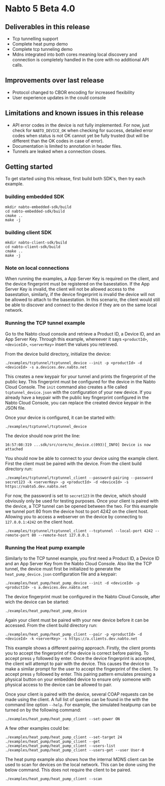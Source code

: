 # Nabto 5 Beta 4.0

## Deliverables in this release
 * Tcp tunnelling support
 * Complete heat pump demo
 * Complete tcp tunneling demo
 * Mdns integrated into both cores meaning local discovery and
   connection is completely handled in the core with no additional API
   calls.
   
## Improvements over last release
 * Protocol changed to CBOR encoding for increased flexibility
 * User experience updates in the could console
 
## Limitations and known issues in this release
  * API error codes in the device is not fully implemented. For now,
    just check for `NABTO_DEVICE_OK` when checking for success,
    detailed error codes when status is not OK cannot yet be fully
    trusted (but will be different than the OK codes in case of
    error).
  * Documentation is limited to annotation in header files.
  * Tunnels are leaked when a connection closes.

## Getting started

To get started using this release, first build both SDK's, then try
each example.

### building embedded SDK
```
mkdir nabto-embedded-sdk/build
cd nabto-embedded-sdk/build
cmake ..
make -j
```

### building client SDK
```
mkdir nabto-client-sdk/build
cd nabto-client-sdk/build
cmake ..
make -j
```

### Note on local connections
When running the examples, a App Server Key is required on the client,
and the device fingerprint must be registered on the basestation. If
the App Server Key is invalid, the client will not be allowed access
to the basestation, similarly, if the device fingerprint is invalid
the device will not be allowed to attach to the basestation. In this
scenario, the client would still be able to discover and connect to
the device if they are on the same local network.

### Running the TCP tunnel example
Go to the Nabto cloud console and retrieve a Product ID, a Device ID,
and an App Server Key. Through this example, whereever it says
`<productId>`, `<deviceId>`, `<serverKey>` insert the values you
retrieved.

From the device build directory, initialize the device:

``` 
./examples/tcptunnel/tcptunnel_device --init -p <productId> -d <deviceId> -s a.devices.dev.nabto.net
```

This creates a new keypair for your tunnel and prints the
fingerprint of the public key. This fingerprint must be configured for the device in the
Nabto Cloud Console. The `init` command also creates a file called
`tcptunnel_device.json` with the configuration of your new device. If
you already have a keypair with the public key fingerprint configured in the
Nabto Cloud Console, you can replace the created device keypair in
the JSON file.

Once your device is configured, it can be started with:

```
./examples/tcptunnel/tcptunnel_device
```

The device should now print the line:

```
16:57:08:319 ...sdk/src/core/nc_device.c(093)[_INFO] Device is now attached
```

You should now be able to connect to your device using the example
client. First the client must be paired with the device. From the
client build directory run:

```
./examples/tcptunnel/tcptunnel_client --password-pairing --password secret123 -k <serverKey> -p <productId> -d <deviceId> -s https://nabto5.dev.nabto.net
```

For now, the password is set to `secret123` in the device, which
should obviously only be used for testing purposes. Once your client
is paired with the device, a TCP tunnel can be opened between the
two. For this example we tunnel port 80 from the device host to port
4242 on the client host. Allowing you to access a webserver on the
device by connecting to `127.0.0.1:4242` on the client host.

```
./examples/tcptunnel/tcptunnel_client --tcptunnel --local-port 4242 --remote-port 80 --remote-host 127.0.0.1
```

### Running the Heat pump example
Similarly to the TCP tunnel example, you first need a Product ID, a
Device ID and an App Server Key from the Nabto Cloud Console. Also
like the TCP tunnel, the device must first be initialized to generate
the `heat_pump_device.json` configuration file and a keypair:

```
./examples/heat_pump/heat_pump_device --init -d <deviceId> -p <productId> -s a.devices.dev.nabto.net
```

The device fingerprint must be configured in the Nabto Cloud Console,
after wich the device can be started:

```
./examples/heat_pump/heat_pump_device
```

Again your client must be paired with your new device before it can be
accessed. From the client build directory run:

```
./examples/heat_pump/heat_pump_client --pair -p <productId> -d <deviceId> -k <serverKey> -s https://a.clients.dev.nabto.net
```

This example shows a different pairing approach. Firstly, the client
promts you to accept the fingerprint of the device is correct before
pairing. To accept press `y` followed by enter. Once the device
fingerprint is accepted, the client will attempt to pair with the
device. This causes the device to make a similar prompt for the user
to accept the fingerprint of the client. To accept press `y` followed
by enter. This pairing pattern emulates pressing a physical button on
your embedded device to ensure only someone with physical access to
the device can be allowed to pair.

Once your client is paired with the device, several COAP requests can
be made using the client. A full list of queries can be found in the
with the command line option `--help`. For example, the simulated
heatpump can be turned on by the following command:

```
./examples/heat_pump/heat_pump_client --set-power ON
```

A few other examples could be:

```
./examples/heat_pump/heat_pump_client --set-target 24
./examples/heat_pump/heat_pump_client --get
./examples/heat_pump/heat_pump_client --users-list
./examples/heat_pump/heat_pump_client --users-get --user User-0
```


The heat pump example also shows how the internal MDNS client can be
used to scan for devices on the local network. This can be done using
the below command. This does not require the client to be paired.

```
./examples/heat_pump/heat_pump_client --scan
```
